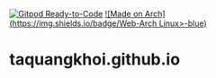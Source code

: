 [![Gitpod Ready-to-Code](https://img.shields.io/badge/Gitpod-Ready--to--Code-blue?logo=gitpod)](https://gitpod.io/#https://github.com/TaQuangKhoi/taquangkhoi.github.io) 
[![Made on Arch](https://img.shields.io/badge/Web-Arch Linux>-blue)](https://archlinux.com) 

# taquangkhoi.github.io
